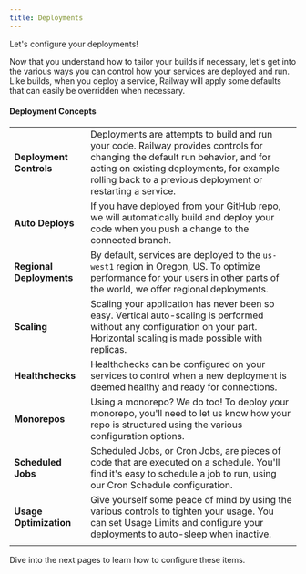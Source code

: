 ```yaml
---
title: Deployments
---
```


Let's configure your deployments!

Now that you understand how to tailor your builds if necessary, let's get into the various ways you can control how your services are deployed and run.  Like builds, when you deploy a service, Railway will apply some defaults that can easily be overridden when necessary.

#### Deployment Concepts

|||
|-|-|
| **Deployment Controls** | Deployments are attempts to build and run your code.  Railway provides controls for changing the default run behavior, and for acting on existing deployments, for example rolling back to a previous deployment or restarting a service.                                                                                    |
| **Auto Deploys**          | If you have deployed from your GitHub repo, we will automatically build and deploy your code when you push a change to the connected branch.                                                                                                                    |
| **Regional Deployments** | By default, services are deployed to the `us-west1` region in Oregon, US.  To optimize performance for your users in other parts of the world, we offer regional deployments. |
| **Scaling** | Scaling your application has never been so easy.  Vertical auto-scaling is performed without any configuration on your part.  Horizontal scaling is made possible with replicas. |
| **Healthchecks** | Healthchecks can be configured on your services to control when a new deployment is deemed healthy and ready for connections.                                                                                                            |
| **Monorepos** | Using a monorepo?  We do too!  To deploy your monorepo, you'll need to let us know how your repo is structured using the various configuration options.                                                                                                           |
| **Scheduled Jobs**          | Scheduled Jobs, or Cron Jobs, are pieces of code that are executed on a schedule.  You'll find it's easy to schedule a job to run, using our Cron Schedule configuration.                                                                                                                     |
| **Usage Optimization**          | Give yourself some peace of mind by using the various controls to tighten your usage.  You can set Usage Limits and configure your deployments to auto-sleep when inactive.                                                                                                                    |
|||

Dive into the next pages to learn how to configure these items.
